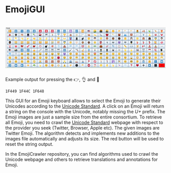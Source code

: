 # EmojiGUI
# ![alt text](https://github.com/PhilWicke/EmojiGUI/blob/master/cover.PNG "Emoji Keyboard")

Example output for pressing the :point_right:, :ok_hand: and :see_no_evil:
```
1F449 1F44C 1F648 
```

This GUI for an Emoji keyboard allows to select the Emoji to generate their Unicodes according to the [Unicode Standard](http://unicode.org/emoji/charts/full-emoji-list.html). A click on an Emoji will return a string on the console with the Unicode, notably missing the _U+_ prefix. The Emoji images are just a sample size from the entire consortium. To retrieve all Emoji, you need to crawl the [Unicode Standard](http://unicode.org/emoji/charts/full-emoji-list.html) webpage with respect to the provider you seek (Twitter, Browser, Apple etc). The given images are Twitter Emoji. The algorithm detects and implements new additions to the images file automatically and adjusts its size. The red button will be used to reset the string output.

In the EmojiCrawler repository, you can find algorithms used to crawl the Unicode webpage and others to retrieve translations and annotations for Emoji.

